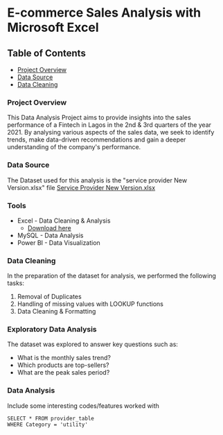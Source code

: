 # E-commerce Sales Analysis with Microsoft Excel

## Table of Contents

-  [Project Overview](#project-overview)
-  [Data Source](#data-source)
-  [Data Cleaning](#data-cleaning)

### Project Overview

This Data Analysis Project aims to provide insights into the sales performance of a Fintech in Lagos in the 2nd & 3rd quarters of the year 2021. By analysing various aspects of the sales data, we seek to identify trends, make data-driven recommendations and gain a deeper understanding of the company's performance.

### Data Source
The Dataset used for this analysis is the "service provider New Version.xlsx" file
[Service Provider New Version.xlsx](https://github.com/user-attachments/files/17957318/Service.Provider.New.Version.xlsx)

### Tools
- Excel - Data Cleaning & Analysis
  - [Download here](https://microsoft.com)
- MySQL - Data Analysis
- Power BI - Data Visualization

### Data Cleaning
In the preparation of the dataset for analysis, we performed the following tasks:
1. Removal of Duplicates
2. Handling of missing values with LOOKUP functions
3. Data Cleaning & Formatting

### Exploratory Data Analysis
The dataset was explored to answer key questions such as:

- What is the monthly sales trend?
- Which products are top-sellers?
- What are the peak sales period?

### Data Analysis
Include some interesting codes/features worked with

```MySQL
SELECT * FROM provider_table
WHERE Category = 'utility'
```

